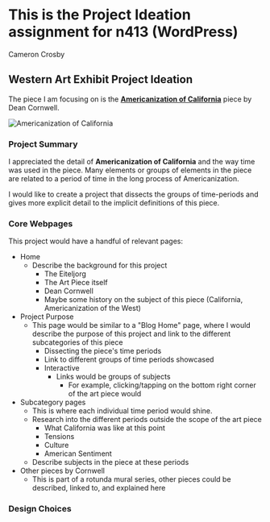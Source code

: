 # This is the Project Ideation assignment for n413 (WordPress)

Cameron Crosby

## Western Art Exhibit Project Ideation

The piece I am focusing on is the [**Americanization of California**](https://collections.eiteljorg.org/objects/2002/americanization-of-california?ctx=707a6911553fc7beecc11a1c046482454d89f633&idx=17) piece by Dean Cornwell.

![Americanization of California](https://tile.loc.gov/image-services/iiif/service:pnp:highsm:24400:24474/full/pct:12.5/0/default.jpg)

### Project Summary

I appreciated the detail of **Americanization of California** and the way time was used in the piece. Many elements or groups of elements in the piece are related to a period of time in the long process of Americanization.

I would like to create a project that dissects the groups of time-periods and gives more explicit detail to the implicit definitions of this piece.

### Core Webpages

This project would have a handful of relevant pages:

- Home
  - Describe the background for this project
    - The Eiteljorg
    - The Art Piece itself
    - Dean Cornwell
    - Maybe some history on the subject of this piece (California, Americanization of the West)
- Project Purpose
  - This page would be similar to a "Blog Home" page, where I would describe the purpose of this project and link to the different subcategories of this piece
    - Dissecting the piece's time periods
    - Link to different groups of time periods showcased
    - Interactive
      - Links would be groups of subjects
        - For example, clicking/tapping on the bottom right corner of the art piece would
- Subcategory pages
  - This is where each individual time period would shine.
  - Research into the different periods outside the scope of the art piece
    - What California was like at this point
    - Tensions
    - Culture
    - American Sentiment
  - Describe subjects in the piece at these periods
- Other pieces by Cornwell
  - This is part of a rotunda mural series, other pieces could be described, linked to, and explained here

### Design Choices

